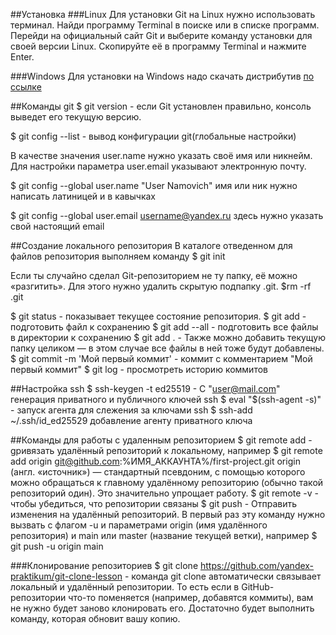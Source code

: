 ##Установка
###Linux
Для установки Git на Linux нужно использовать терминал. Найди программу Terminal в поиске или в списке программ. Перейди на официальный сайт Git и выберите команду установки для своей версии Linux. Скопируйте её в программу Terminal и нажмите Enter. 

###Windows
Для установки на Windows надо скачать дистрибутив [по ссылке](https://git-scm.com/download/win)

##Команды git
$ git version - если Git установлен правильно, консоль выведет его текущую версию. 

$ git config --list - вывод конфигурации git(глобальные настройки)

В качестве значения user.name нужно указать своё имя или никнейм. 
Для настройки параметра user.email указывают электронную почту.

$ git config --global user.name "User Namovich" имя или ник нужно написать латиницей и в кавычках

$ git config --global user.email username@yandex.ru здесь нужно указать свой настоящий email 

##Создание локального репозитория
В каталоге отведенном для файлов репозитория выполняем команду $ git init

Если ты случайно сделал Git-репозиторием не ту папку, её можно «разгитить». 
Для этого нужно удалить скрытую подпапку .git. $rm -rf .git

$ git status - показывает текущее состояние репозитория. 
$ git add - подготовить файл к сохранению
$ git add --all - подготовить все файлы в директории к сохранению
$ git add . - Также можно добавить текущую папку целиком — в этом случае все файлы в ней тоже будут добавлены. 
$ git commit -m 'Мой первый коммит' - коммит с комментарием "Мой первый коммит"
$ git log - просмотреть историю коммитов

##Настройка ssh
$ ssh-keygen -t ed25519 - C "user@mail.com" генерация приватного и публичного ключей ssh
$ eval "$(ssh-agent -s)" - запуск агента для слежения за ключами ssh
$ ssh-add ~/.ssh/id_ed25529 добавление агенту приватного ключа

##Команды для работы с удаленным репозиторием
$ git remote add - gривязать удалённый репозиторий к локальному, например $ git remote add origin git@github.com:%ИМЯ_АККАУНТА%/first-project.git 
origin (англ. «источник») — стандартный псевдоним, с помощью которого можно обращаться к главному удалённому репозиторию (обычно такой репозиторий один). Это значительно упрощает работу.
$ git remote -v - чтобы убедиться, что репозитории связаны
$ git push - Отправить изменения на удалённый репозиторий. В первый раз эту команду нужно вызвать с флагом -u и параметрами origin (имя удалённого репозитория) и main или master (название текущей ветки), например $ git push -u origin main

###Клонирование репозиториев
$ git clone https://github.com/yandex-praktikum/git-clone-lesson - команда git clone автоматически связывает локальный и удалённый репозитории. То есть если в GitHub-репозитории что-то поменяется (например, добавятся коммиты), вам не нужно будет заново клонировать его. Достаточно будет выполнить команду, которая обновит вашу копию.

